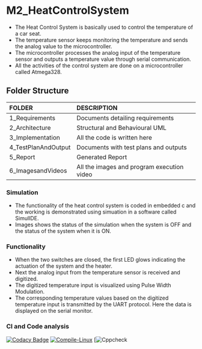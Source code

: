 # M2_HeatControlSystem

* The Heat Control System is basically used to control the temperature of a car seat. 
* The temperature sensor keeps monitoring the temperature and sends the analog value to the microcontroller.
* The microcontroller processes the analog input of the temperature sensor and outputs a temperature value through serial communication.
* All the activities of the control system are done on a microcontroller called Atmega328.


## Folder Structure

|FOLDER|DESCRIPTION|
|:-----|:----------|
|1_Requirements|Documents detailing requirements|
|2_Architecture|Structural and Behavioural UML|
|3_Implementation|All the code is written here|
|4_TestPlanAndOutput|Documents with test plans and outputs|
|5_Report|Generated Report|
|6_ImagesandVideos|All the images and program execution video|
 

### Simulation

* The functionality of the heat control system is coded in embedded c and the working is demonstrated using simuation in a software called SimulIDE.
* Images shows the status of the simulation when the system is OFF and the status of the system when it is ON. 

### Functionality 

* When the two switches are closed, the first LED glows indicating the actuation of the system and the heater.
* Next the analog input from the temperature sensor is received and digitized.
* The digitized temperature input is visualized using Pulse Width Modulation.
* The corresponding temperature values based on the digitized temperature input is transmitted by the UART protocol. Here the data is displayed on the serial monitor.


### CI and Code analysis
[![Codacy Badge](https://app.codacy.com/project/badge/Grade/de2c45a066ad4d87a9160dec012fced7)](https://www.codacy.com/gh/PrakritiAloo/M2_HeatControlSystem/dashboard?utm_source=github.com&amp;utm_medium=referral&amp;utm_content=PrakritiAloo/M2_HeatControlSystem&amp;utm_campaign=Badge_Grade)
[![Compile-Linux](https://github.com/hemanthasapu/embedded_systems_project_256889/actions/workflows/Compile.yml/badge.svg)](https://github.com/hemanthasapu/embedded_systems_project_256889/actions/workflows/Compile.yml)
[![Cppcheck](https://github.com/hemanthasapu/embedded_systems_project_256889/actions/workflows/CodeQuality.yml/badge.svg)
